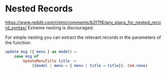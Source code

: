 # Nested Records

https://www.reddit.com/r/elm/comments/b2f7f6/any_plans_for_nested_record_syntax/
Extreme nesting is discouraged.

For simple nesting you can extract the relevant records in the parameters of the function:

```elm
update msg ({ menu } as model) =
    case msg of
        UpdateMenuTitle title ->
            ({model | menu = { menu | title = title}}, Cmd.none)
```

